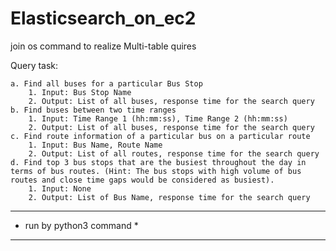 # Elasticsearch_on_ec2
join os command to realize Multi-table quires

Query task:

    a. Find all buses for a particular Bus Stop
        1. Input: Bus Stop Name
        2. Output: List of all buses, response time for the search query
    b. Find buses between two time ranges
        1. Input: Time Range 1 (hh:mm:ss), Time Range 2 (hh:mm:ss)
        2. Output: List of all buses, response time for the search query
    c. Find route information of a particular bus on a particular route
        1. Input: Bus Name, Route Name
        2. Output: List of all routes, response time for the search query
    d. Find top 3 bus stops that are the busiest throughout the day in terms of bus routes. (Hint: The bus stops with high volume of bus routes and close time gaps would be considered as busiest).
        1. Input: None
        2. Output: List of Bus Name, response time for the search query

****************************** 
*   run by python3 command   *
******************************
